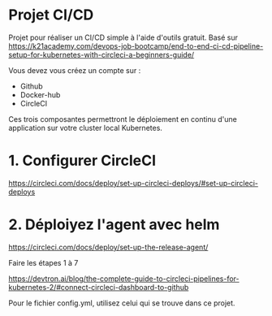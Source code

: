 # Projet CI/CD

Projet pour réaliser un CI/CD simple à l'aide d'outils gratuit.
Basé sur https://k21academy.com/devops-job-bootcamp/end-to-end-ci-cd-pipeline-setup-for-kubernetes-with-circleci-a-beginners-guide/

Vous devez vous créez un compte sur :
-  Github
-  Docker-hub
-  CircleCI

Ces trois composantes permettront le déploiement en continu d'une application sur votre cluster local Kubernetes.

# 1. Configurer CircleCI

https://circleci.com/docs/deploy/set-up-circleci-deploys/#set-up-circleci-deploys

# 2. Déploiyez l'agent avec helm
https://circleci.com/docs/deploy/set-up-the-release-agent/

Faire les étapes 1 à 7

https://devtron.ai/blog/the-complete-guide-to-circleci-pipelines-for-kubernetes-2/#connect-circleci-dashboard-to-github

Pour le fichier config.yml, utilisez celui qui se trouve dans ce projet.



